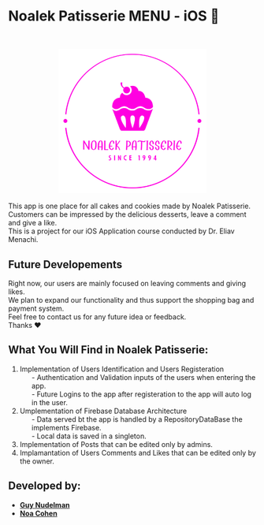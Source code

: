 # Noalek Patisserie MENU - iOS 🍰

<!--PROJECT LOGO -->
<br />
<p align="center">
    <a href="https://github.com/Guy-Nudelman/Noalek-Patisserie-iOS">
      <img src="images/logo.svg" alt="Logo" width="300" heigt="300">
  </a>
 </p>

This app is one place for all cakes and cookies made by Noalek Patisserie.</br>
Customers can be impressed by the delicious desserts, leave a comment and give a like.</br>
This is a project for our iOS Application course conducted by Dr. Eliav Menachi.</br>

## Future Developements
Right now, our users are mainly focused on leaving comments and giving likes.</br>
We plan to expand our functionality and thus support the shopping bag and payment system.</br>
Feel free to contact us for any future idea or feedback.</br>
Thanks ❤</br>

## What You Will Find in Noalek Patisserie:
<ol>
	<li>Implementation of Users Identification and Users Registeration
		<ul>- Authentication and Validation inputs of the users when entering the app.</ul>
		<ul>- Future Logins to the app after registeration to the app will auto log in the user.</ul>
	</li>
	<li>Umplementation of Firebase Database Architecture
		<ul>- Data served bt the app is handled by a RepositoryDataBase the implements Firebase.</ul>
		<ul>- Local data is saved in a singleton.</ul>
	</li>
	<li>Implementation of Posts that can be edited only by admins.</li>
	<li>Implamantation of Users Comments and Likes that can be edited only by the owner.</li>
</ol>


## Developed by:
* [**Guy Nudelman**](https://www.linkedin.com/in/guynudelman/)
* [**Noa Cohen**](https://www.linkedin.com/in/noalecohen1/)
